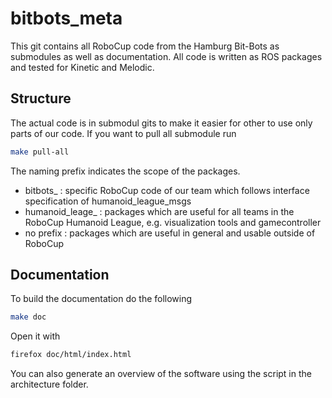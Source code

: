 # bitbots_meta
This git contains all RoboCup code from the Hamburg Bit-Bots as submodules as well as documentation.
All code is written as ROS packages and tested for Kinetic and Melodic.


Structure
---------

The actual code is in submodul gits to make it easier for other to use only parts of our code.
If you want to pull all submodule run

``` bash
make pull-all
```
The naming prefix indicates the scope of the packages.

 * bitbots_ : specific RoboCup code of our team which follows interface specification of humanoid_league_msgs
 * humanoid_leage_ : packages which are useful for all teams in the RoboCup Humanoid League, e.g. visualization tools and gamecontroller
 * no prefix : packages which are useful in general and usable outside of RoboCup




Documentation
-------------

To build the documentation do the following
``` bash
make doc
```

Open it with

``` bash
firefox doc/html/index.html
```

You can also generate an overview of the software using the script in the architecture folder.
